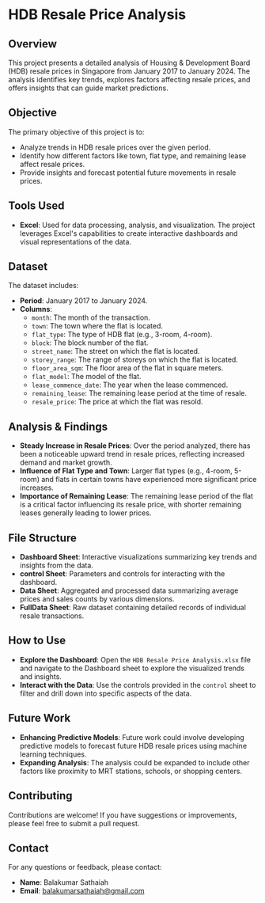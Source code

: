 # HDB Resale Price Analysis

## Overview
This project presents a detailed analysis of Housing & Development Board (HDB) resale prices in Singapore from January 2017 to January 2024. The analysis identifies key trends, explores factors affecting resale prices, and offers insights that can guide market predictions.

## Objective
The primary objective of this project is to:
- Analyze trends in HDB resale prices over the given period.
- Identify how different factors like town, flat type, and remaining lease affect resale prices.
- Provide insights and forecast potential future movements in resale prices.

## Tools Used
- **Excel**: Used for data processing, analysis, and visualization. The project leverages Excel's capabilities to create interactive dashboards and visual representations of the data.

## Dataset
The dataset includes:
- **Period**: January 2017 to January 2024.
- **Columns**:
  - `month`: The month of the transaction.
  - `town`: The town where the flat is located.
  - `flat_type`: The type of HDB flat (e.g., 3-room, 4-room).
  - `block`: The block number of the flat.
  - `street_name`: The street on which the flat is located.
  - `storey_range`: The range of storeys on which the flat is located.
  - `floor_area_sqm`: The floor area of the flat in square meters.
  - `flat_model`: The model of the flat.
  - `lease_commence_date`: The year when the lease commenced.
  - `remaining_lease`: The remaining lease period at the time of resale.
  - `resale_price`: The price at which the flat was resold.

## Analysis & Findings
- **Steady Increase in Resale Prices**: Over the period analyzed, there has been a noticeable upward trend in resale prices, reflecting increased demand and market growth.
- **Influence of Flat Type and Town**: Larger flat types (e.g., 4-room, 5-room) and flats in certain towns have experienced more significant price increases.
- **Importance of Remaining Lease**: The remaining lease period of the flat is a critical factor influencing its resale price, with shorter remaining leases generally leading to lower prices.

## File Structure
- **Dashboard Sheet**: Interactive visualizations summarizing key trends and insights from the data.
- **control Sheet**: Parameters and controls for interacting with the dashboard.
- **Data Sheet**: Aggregated and processed data summarizing average prices and sales counts by various dimensions.
- **FullData Sheet**: Raw dataset containing detailed records of individual resale transactions.

## How to Use
- **Explore the Dashboard**: Open the `HDB Resale Price Analysis.xlsx` file and navigate to the Dashboard sheet to explore the visualized trends and insights.
- **Interact with the Data**: Use the controls provided in the `control` sheet to filter and drill down into specific aspects of the data.

## Future Work
- **Enhancing Predictive Models**: Future work could involve developing predictive models to forecast future HDB resale prices using machine learning techniques.
- **Expanding Analysis**: The analysis could be expanded to include other factors like proximity to MRT stations, schools, or shopping centers.

## Contributing
Contributions are welcome! If you have suggestions or improvements, please feel free to submit a pull request.

## Contact
For any questions or feedback, please contact:
- **Name**: Balakumar Sathaiah
- **Email**: balakumarsathaiah@gmail.com

